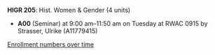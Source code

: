 **HIGR 205**: Hist. Women & Gender (4 units)

- **A00** (Seminar) at 9:00 am–11:50 am on Tuesday at RWAC 0915 by Strasser, Ulrike (A11779415)

[Enrollment numbers over time](./HIGR205.tsv)
